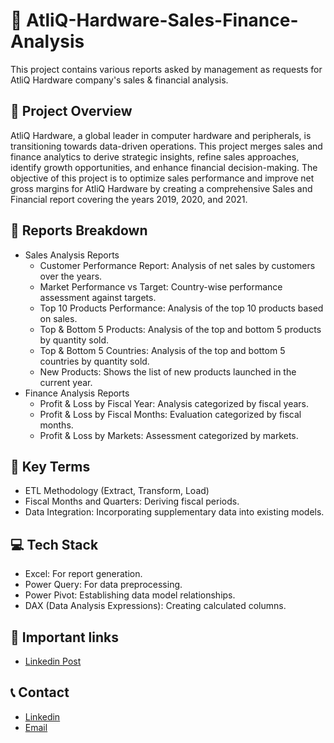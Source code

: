 # 🏢 AtliQ-Hardware-Sales-Finance-Analysis
This project contains various reports asked by management as requests for AtliQ Hardware company's sales &amp; financial analysis.

## 🧾 Project Overview
AtliQ Hardware, a global leader in computer hardware and peripherals, is transitioning towards data-driven operations. This project merges sales and finance analytics to derive strategic insights, refine sales approaches, identify growth opportunities, and enhance financial decision-making. The objective of this project is to optimize sales performance and improve net gross margins for AtliQ Hardware by creating a comprehensive Sales and Financial report covering the years 2019, 2020, and 2021.

## 📝 Reports Breakdown
- Sales Analysis Reports
  - Customer Performance Report: Analysis of net sales by customers over the years.
  - Market Performance vs Target: Country-wise performance assessment against targets.
  - Top 10 Products Performance: Analysis of the top 10 products based on sales.
  - Top & Bottom 5 Products: Analysis of the top and bottom 5 products by quantity sold.
  - Top & Bottom 5 Countries: Analysis of the top and bottom 5 countries by quantity sold.
  - New Products: Shows the list of new products launched in the current year.
- Finance Analysis Reports
  - Profit & Loss by Fiscal Year: Analysis categorized by fiscal years.
  - Profit & Loss by Fiscal Months: Evaluation categorized by fiscal months.
  - Profit & Loss by Markets: Assessment categorized by markets.
## 📌 Key Terms
- ETL Methodology (Extract, Transform, Load)
- Fiscal Months and Quarters: Deriving fiscal periods.
- Data Integration: Incorporating supplementary data into existing models.

## 💻 Tech Stack
- Excel: For report generation.
- Power Query: For data preprocessing.
- Power Pivot: Establishing data model relationships.
- DAX (Data Analysis Expressions): Creating calculated columns.

## 🔗 Important links
- [Linkedin Post]()
## 📞 Contact
- [Linkedin](https://www.linkedin.com/in/surajkant9/)
- [Email](mailto:surajkant264@gmail.com)
